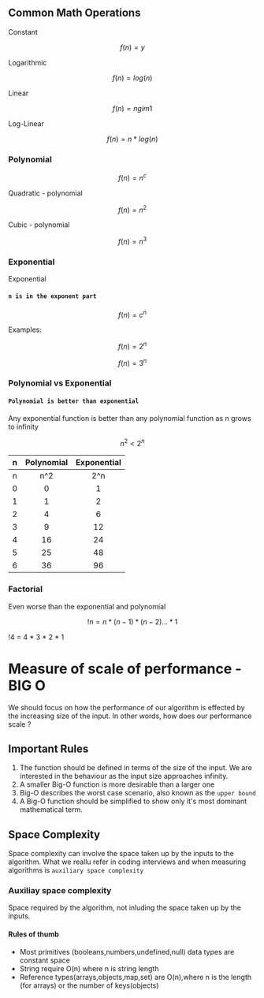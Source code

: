 ## Common Math Operations

Constant
```math
f(n) = y
```
Logarithmic
```math
f(n) = log(n)
```

Linear

```math
f(n) = ngim1
```

Log-Linear
```math
f(n) = n * log(n)
```

### Polynomial

```math
f(n) = n^c

```

Quadratic - polynomial
```math
f(n) = n^2
```

Cubic - polynomial
```math
f(n) = n^3
```

### Exponential
Exponential

#### `n is in the exponent part`


```math
f(n) = c^n
```

Examples:

```math
f(n) = 2^n
```

```math
f(n) = 3^n
```

### Polynomial vs Exponential
#### `Polynomial is better than exponential`
Any exponential function is better than any polynomial function as n grows to infinity

```math
n^2  < 2^n
```

| n |  Polynomial| Exponential |
| :---: | :---: | :---: |
| n |  n^2| 2^n |
| 0 | 0 | 1 |
| 1 | 1 | 2 |
| 2 | 4 | 6 |
| 3 | 9 | 12 |
| 4 | 16 | 24 |
| 5 | 25 | 48 |
| 6 | 36 | 96 |

### Factorial

Even worse than the exponential and polynomial
```math
!n = n * (n-1) * (n-2) ... * 1
```

!4 = 4 * 3 * 2 * 1

# Measure of scale of performance - BIG O
We should focus on how the performance of our algorithm is effected by the increasing size of the input. In other words, how does our performance scale ?

## Important Rules
1. The function should be defined in terms of the size of the input. We are interested in the behaviour as the input size approaches infinity.
2. A smaller Big-O function is more desirable than a larger one
3. Big-O describes the worst case scenario, also known as the `upper bound`
4. A Big-O function should be simplified to show only it's most dominant mathematical term.
## Space Complexity
Space complexity can involve the space taken up by the inputs to the algorithm. What we reallu refer in coding interviews and when measuring algorithms is `auxiliary space complexity`

### Auxiliay space complexity
Space required by the algorithm, not inluding the space taken up by the inputs.

#### Rules of thumb
* Most primitives (booleans,numbers,undefined,null) data types are constant space
* String require O(n) where n is string length
* Reference types(arrays,objects,map,set) are O(n),where n is the length (for arrays) or the number of keys(objects)


